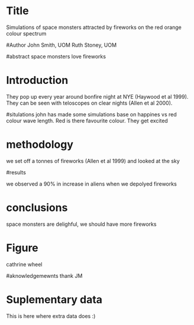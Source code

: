 # Title 
Simulations of space monsters attracted by fireworks on the red orange colour spectrum


#Author
John Smith, UOM
Ruth Stoney, UOM


#abstract
space monsters love fireworks

# Introduction
They pop up every year around bonfire night at NYE (Haywood et al 1999). 
They can be seen with teloscopes on clear nights (Allen et al 2000).


#situlations
john has made some simulations base on happines vs red colour wave length.
Red is there favourite colour. They get excited

# methodology
we set off a tonnes of fireworks (Allen et al 1999) and looked at the sky 

#results


we observed a 90% in increase in aliens when we depolyed fireworks

# conclusions
space monsters are delighful, we should have more  fireworks

# Figure 
cathrine wheel

#aknowledgemewnts
thank JM

# Suplementary data
This is here where extra data does :)